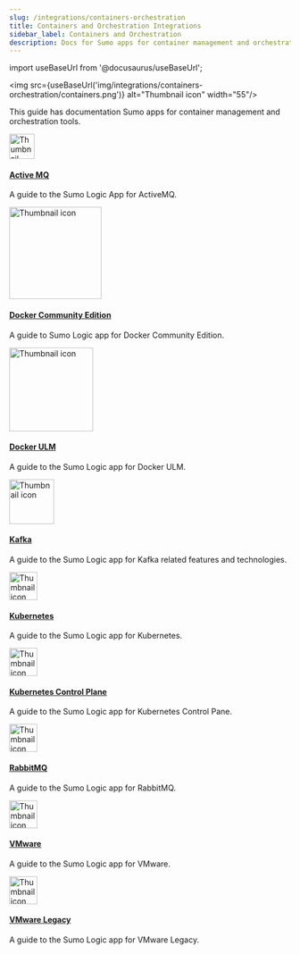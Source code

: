 ```yaml
---
slug: /integrations/containers-orchestration
title: Containers and Orchestration Integrations
sidebar_label: Containers and Orchestration
description: Docs for Sumo apps for container management and orchestration tools.
---
```


import useBaseUrl from '@docusaurus/useBaseUrl';

<img src={useBaseUrl('img/integrations/containers-orchestration/containers.png')} alt="Thumbnail icon" width="55"/>

This guide has documentation Sumo apps for container management and orchestration tools.  

<div className="box-wrapper" markdown="1">
<div className="box smallbox1 card">
  <div className="container">
  <img src={useBaseUrl('img/integrations/containers-orchestration/activemq.png')} alt="Thumbnail icon" width="45"/>
  <h4><a href="/docs/integrations/containers-orchestration/activemq">Active MQ</a></h4>
  <p>A guide to the Sumo Logic App for ActiveMQ.</p>
  </div>
</div>
<div className="box smallbox2 card">
  <div className="container">
  <img src={useBaseUrl('img/integrations/containers-orchestration/docker.png')} alt="Thumbnail icon" width="165"/>
  <h4><a href="/docs/integrations/containers-orchestration/docker-community-edition">Docker Community Edition</a></h4>
  <p>A guide to Sumo Logic app for Docker Community Edition.</p>
  </div>
</div>
    <div className="box smallbox4 card">
      <div className="container">
      <img src={useBaseUrl('img/integrations/containers-orchestration/docker.png')} alt="Thumbnail icon" width="150"/>
      <h4><a href="/docs/integrations/containers-orchestration/docker-ulm">Docker ULM</a></h4>
      <p>A guide to the Sumo Logic app for Docker ULM.</p>
      </div>
    </div>
    <div className="box smallbox5 card">
      <div className="container">
      <img src={useBaseUrl('img/integrations/containers-orchestration/kafka.png')} alt="Thumbnail icon" width="80"/>
      <h4><a href="/docs/integrations/containers-orchestration/kafka">Kafka</a></h4>
      <p>A guide to the Sumo Logic app for Kafka related features and technologies.</p>
      </div>
    </div>
    <div className="box smallbox6 card">
      <div className="container">
      <img src={useBaseUrl('img/integrations/containers-orchestration/k8s.png')} alt="Thumbnail icon" width="50"/>
      <h4><a href="/docs/integrations/containers-orchestration/kubernetes">Kubernetes</a></h4>
      <p>A guide to the Sumo Logic app for Kubernetes.</p>
      </div>
    </div>
    <div className="box smallbox7 card">
      <div className="container">
      <img src={useBaseUrl('img/integrations/containers-orchestration/k8s.png')} alt="Thumbnail icon" width="50"/>
      <h4><a href="/docs/integrations/containers-orchestration/kubernetes-control-plane">Kubernetes Control Plane</a></h4>
      <p>A guide to the Sumo Logic app for Kubernetes Control Pane.</p>
      </div>
    </div>
    <div className="box smallbox8 card">
      <div className="container">
      <img src={useBaseUrl('img/integrations/containers-orchestration/rabbitmq.png')} alt="Thumbnail icon" width="50"/>
      <h4><a href="/docs/integrations/containers-orchestration/rabbitmq">RabbitMQ</a></h4>
      <p>A guide to the Sumo Logic app for RabbitMQ.</p>
      </div>
    </div>
    <div className="box smallbox9 card">
      <div className="container">
      <img src={useBaseUrl('img/integrations/containers-orchestration/vmware.png')} alt="Thumbnail icon" width="50"/>
      <h4><a href="/docs/integrations/containers-orchestration/vmware">VMware</a></h4>
      <p>A guide to the Sumo Logic app for VMware.</p>
      </div>
    </div>
    <div className="box smallbox10 card">
      <div className="container">
      <img src={useBaseUrl('img/integrations/containers-orchestration/vmware.png')} alt="Thumbnail icon" width="50"/>
      <h4><a href="/docs/integrations/containers-orchestration/vmware-legacy">VMware Legacy</a></h4>
      <p>A guide to the Sumo Logic app for VMware Legacy.</p>
      </div>
    </div>
  </div>
